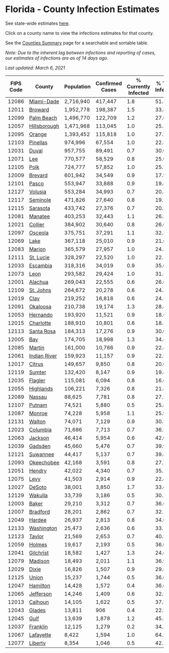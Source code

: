 # Florida - County Infection Estimates

See state-wide estimates [here](/infections/us-fl).

Click on a county name to view the infections estimates for that county.

See the [Counties Summary](/infections/summary-counties) page for a searchable and sortable table.

*Note: Due to the inherent lag between infections and reporting of cases, our estimates of infections are as of 14 days ago.*

*Last updated: March 6, 2021*

|   FIPS Code |                       County |   Population |   Confirmed Cases |   % Currently Infected |   % Total Infected |
|-------------|------------------------------|--------------|-------------------|------------------------|--------------------|
|       12086 |     [Miami-Dade](miami-dade) |    2,716,940 |           417,447 |                    1.8 |               51.5 |
|       12011 |           [Broward](broward) |    1,952,778 |           198,387 |                    1.5 |               33.8 |
|       12099 |     [Palm Beach](palm-beach) |    1,496,770 |           122,709 |                    1.2 |               27.0 |
|       12057 | [Hillsborough](hillsborough) |    1,471,968 |           113,045 |                    1.0 |               25.2 |
|       12095 |             [Orange](orange) |    1,393,452 |           115,818 |                    1.0 |               27.2 |
|       12103 |         [Pinellas](pinellas) |      974,996 |            67,554 |                    1.0 |               22.5 |
|       12031 |               [Duval](duval) |      957,755 |            89,491 |                    0.7 |               30.6 |
|       12071 |                   [Lee](lee) |      770,577 |            58,529 |                    0.8 |               25.0 |
|       12105 |                 [Polk](polk) |      724,777 |            57,852 |                    1.0 |               25.7 |
|       12009 |           [Brevard](brevard) |      601,942 |            34,549 |                    0.9 |               17.9 |
|       12101 |               [Pasco](pasco) |      553,947 |            33,888 |                    0.9 |               19.4 |
|       12127 |           [Volusia](volusia) |      553,284 |            34,993 |                    0.7 |               20.3 |
|       12117 |         [Seminole](seminole) |      471,826 |            27,640 |                    0.8 |               19.1 |
|       12115 |         [Sarasota](sarasota) |      433,742 |            27,376 |                    0.7 |               20.3 |
|       12081 |           [Manatee](manatee) |      403,253 |            32,443 |                    1.1 |               26.3 |
|       12021 |           [Collier](collier) |      384,902 |            30,640 |                    0.8 |               26.6 |
|       12097 |           [Osceola](osceola) |      375,751 |            37,291 |                    1.1 |               32.3 |
|       12069 |                 [Lake](lake) |      367,118 |            25,010 |                    0.9 |               21.6 |
|       12083 |             [Marion](marion) |      365,579 |            27,957 |                    1.0 |               24.3 |
|       12111 |       [St. Lucie](st.-lucie) |      328,297 |            22,520 |                    1.0 |               22.1 |
|       12033 |         [Escambia](escambia) |      318,316 |            34,019 |                    0.9 |               35.0 |
|       12073 |                 [Leon](leon) |      293,582 |            29,424 |                    1.0 |               31.5 |
|       12001 |           [Alachua](alachua) |      269,043 |            22,555 |                    0.6 |               26.6 |
|       12109 |       [St. Johns](st.-johns) |      264,672 |            20,278 |                    0.6 |               24.3 |
|       12019 |                 [Clay](clay) |      219,252 |            16,818 |                    0.6 |               24.5 |
|       12091 |         [Okaloosa](okaloosa) |      210,738 |            19,174 |                    1.3 |               28.4 |
|       12053 |         [Hernando](hernando) |      193,920 |            11,521 |                    0.9 |               18.6 |
|       12015 |       [Charlotte](charlotte) |      188,910 |            10,801 |                    0.6 |               18.3 |
|       12113 |     [Santa Rosa](santa-rosa) |      184,313 |            17,276 |                    0.9 |               30.0 |
|       12005 |                   [Bay](bay) |      174,705 |            18,998 |                    1.3 |               34.4 |
|       12085 |             [Martin](martin) |      161,000 |            10,766 |                    0.9 |               22.4 |
|       12061 | [Indian River](indian-river) |      159,923 |            11,157 |                    0.9 |               22.3 |
|       12017 |             [Citrus](citrus) |      149,657 |             9,850 |                    0.8 |               20.6 |
|       12119 |             [Sumter](sumter) |      132,420 |             8,147 |                    0.9 |               19.4 |
|       12035 |           [Flagler](flagler) |      115,081 |             6,094 |                    0.8 |               16.6 |
|       12055 |       [Highlands](highlands) |      106,221 |             7,326 |                    0.8 |               21.8 |
|       12089 |             [Nassau](nassau) |       88,625 |             7,781 |                    0.8 |               27.5 |
|       12107 |             [Putnam](putnam) |       74,521 |             5,880 |                    0.5 |               25.8 |
|       12087 |             [Monroe](monroe) |       74,228 |             5,958 |                    1.1 |               25.9 |
|       12131 |             [Walton](walton) |       74,071 |             7,129 |                    0.9 |               30.3 |
|       12023 |         [Columbia](columbia) |       71,686 |             7,713 |                    0.7 |               36.2 |
|       12063 |           [Jackson](jackson) |       46,414 |             5,954 |                    0.6 |               42.0 |
|       12039 |           [Gadsden](gadsden) |       45,660 |             5,476 |                    0.7 |               39.9 |
|       12121 |         [Suwannee](suwannee) |       44,417 |             5,137 |                    0.7 |               39.4 |
|       12093 |     [Okeechobee](okeechobee) |       42,168 |             3,591 |                    0.8 |               27.7 |
|       12051 |             [Hendry](hendry) |       42,022 |             4,340 |                    0.7 |               35.1 |
|       12075 |                 [Levy](levy) |       41,503 |             2,914 |                    0.9 |               22.4 |
|       12027 |             [DeSoto](desoto) |       38,001 |             3,850 |                    1.7 |               33.6 |
|       12129 |           [Wakulla](wakulla) |       33,739 |             3,186 |                    0.5 |               30.2 |
|       12003 |               [Baker](baker) |       29,210 |             3,312 |                    0.7 |               36.6 |
|       12007 |         [Bradford](bradford) |       28,201 |             2,862 |                    0.7 |               32.1 |
|       12049 |             [Hardee](hardee) |       26,937 |             2,813 |                    0.8 |               34.6 |
|       12133 |     [Washington](washington) |       25,473 |             2,636 |                    0.6 |               33.7 |
|       12123 |             [Taylor](taylor) |       21,569 |             2,653 |                    0.7 |               40.3 |
|       12059 |             [Holmes](holmes) |       19,617 |             2,193 |                    0.5 |               36.0 |
|       12041 |       [Gilchrist](gilchrist) |       18,582 |             1,427 |                    1.3 |               24.6 |
|       12079 |           [Madison](madison) |       18,493 |             2,011 |                    1.1 |               36.9 |
|       12029 |               [Dixie](dixie) |       16,826 |             1,507 |                    0.9 |               29.4 |
|       12125 |               [Union](union) |       15,237 |             1,744 |                    0.5 |               36.6 |
|       12047 |         [Hamilton](hamilton) |       14,428 |             1,572 |                    0.4 |               36.6 |
|       12065 |       [Jefferson](jefferson) |       14,246 |             1,409 |                    0.6 |               32.5 |
|       12013 |           [Calhoun](calhoun) |       14,105 |             1,622 |                    0.5 |               37.3 |
|       12043 |             [Glades](glades) |       13,811 |               906 |                    0.4 |               22.5 |
|       12045 |                 [Gulf](gulf) |       13,639 |             1,878 |                    1.2 |               45.3 |
|       12037 |         [Franklin](franklin) |       12,125 |             1,279 |                    0.2 |               34.3 |
|       12067 |       [Lafayette](lafayette) |        8,422 |             1,594 |                    1.0 |               64.2 |
|       12077 |           [Liberty](liberty) |        8,354 |             1,046 |                    0.5 |               42.2 |
